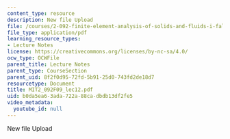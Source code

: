 ```yaml
---
content_type: resource
description: New file Upload
file: /courses/2-092-finite-element-analysis-of-solids-and-fluids-i-fall-2009/b0da5ea63ada722a88cadbdb13df2fe5_MIT2_092F09_lec12.pdf
file_type: application/pdf
learning_resource_types:
- Lecture Notes
license: https://creativecommons.org/licenses/by-nc-sa/4.0/
ocw_type: OCWFile
parent_title: Lecture Notes
parent_type: CourseSection
parent_uid: 8f2f0d95-72fd-5b91-25d0-743fd2de18d7
resourcetype: Document
title: MIT2_092F09_lec12.pdf
uid: b0da5ea6-3ada-722a-88ca-dbdb13df2fe5
video_metadata:
  youtube_id: null
---
```

New file Upload